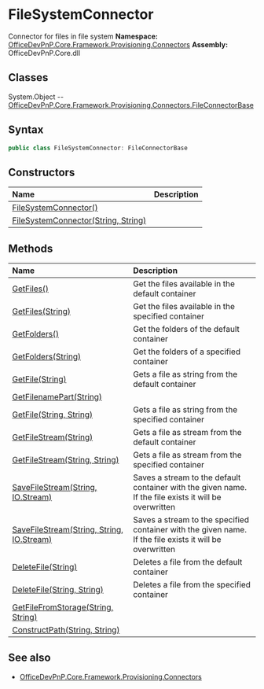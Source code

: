 # FileSystemConnector
Connector for files in file system
**Namespace:** [OfficeDevPnP.Core.Framework.Provisioning.Connectors](OfficeDevPnP.Core.Framework.Provisioning.Connectors.md)
**Assembly:** OfficeDevPnP.Core.dll
## Classes
System.Object
-- [OfficeDevPnP.Core.Framework.Provisioning.Connectors.FileConnectorBase](OfficeDevPnP.Core.Framework.Provisioning.Connectors.FileConnectorBase.md)
## Syntax
```C#
public class FileSystemConnector: FileConnectorBase
```
## Constructors
|**Name**|**Description**|
|:-----|:-----|
| [FileSystemConnector()](FileSystemConnectorconstructor1details.md) | 
| [FileSystemConnector(String, String)](FileSystemConnectorconstructor1details.md) | 
## Methods
|**Name**|**Description**|
|:-----|:-----|
| [GetFiles()](FileSystemConnectorGetFiles.md) | Get the files available in the default container
| [GetFiles(String)](FileSystemConnectorGetFilesString.md) | Get the files available in the specified container
| [GetFolders()](FileSystemConnectorGetFolders.md) | Get the folders of the default container
| [GetFolders(String)](FileSystemConnectorGetFoldersString.md) | Get the folders of a specified container
| [GetFile(String)](FileSystemConnectorGetFileString.md) | Gets a file as string from the default container
| [GetFilenamePart(String)](FileSystemConnectorGetFilenamePartString.md) | 
| [GetFile(String, String)](FileSystemConnectorGetFileStringString.md) | Gets a file as string from the specified container
| [GetFileStream(String)](FileSystemConnectorGetFileStreamString.md) | Gets a file as stream from the default container
| [GetFileStream(String, String)](FileSystemConnectorGetFileStreamStringString.md) | Gets a file as stream from the specified container
| [SaveFileStream(String, IO.Stream)](FileSystemConnectorSaveFileStreamStringIO.Stream.md) | Saves a stream to the default container with the given name. If the file exists it will be overwritten
| [SaveFileStream(String, String, IO.Stream)](FileSystemConnectorSaveFileStreamStringStringIO.Stream.md) | Saves a stream to the specified container with the given name. If the file exists it will be overwritten
| [DeleteFile(String)](FileSystemConnectorDeleteFileString.md) | Deletes a file from the default container
| [DeleteFile(String, String)](FileSystemConnectorDeleteFileStringString.md) | Deletes a file from the specified container
| [GetFileFromStorage(String, String)](FileSystemConnectorGetFileFromStorageStringString.md) | 
| [ConstructPath(String, String)](FileSystemConnectorConstructPathStringString.md) | 
## See also
- [OfficeDevPnP.Core.Framework.Provisioning.Connectors](OfficeDevPnP.Core.Framework.Provisioning.Connectors.md)
